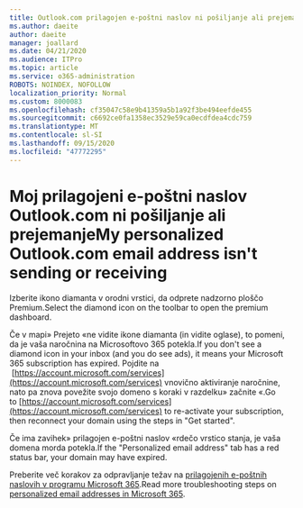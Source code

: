 ```yaml
---
title: Outlook.com prilagojen e-poštni naslov ni pošiljanje ali prejemanje
ms.author: daeite
author: daeite
manager: joallard
ms.date: 04/21/2020
ms.audience: ITPro
ms.topic: article
ms.service: o365-administration
ROBOTS: NOINDEX, NOFOLLOW
localization_priority: Normal
ms.custom: 8000083
ms.openlocfilehash: cf35047c58e9b41359a5b1a92f3be494eefde455
ms.sourcegitcommit: c6692ce0fa1358ec3529e59ca0ecdfdea4cdc759
ms.translationtype: MT
ms.contentlocale: sl-SI
ms.lasthandoff: 09/15/2020
ms.locfileid: "47772295"
---
```

# <a name="my-personalized-outlookcom-email-address-isnt-sending-or-receiving"></a><span data-ttu-id="d3c27-102">Moj prilagojeni e-poštni naslov Outlook.com ni pošiljanje ali prejemanje</span><span class="sxs-lookup"><span data-stu-id="d3c27-102">My personalized Outlook.com email address isn't sending or receiving</span></span>

<span data-ttu-id="d3c27-103">Izberite ikono diamanta v orodni vrstici, da odprete nadzorno ploščo Premium.</span><span class="sxs-lookup"><span data-stu-id="d3c27-103">Select the diamond icon on the toolbar to open the premium dashboard.</span></span>

<span data-ttu-id="d3c27-104">Če v mapi» Prejeto «ne vidite ikone diamanta (in vidite oglase), to pomeni, da je vaša naročnina na Microsoftovo 365 potekla.</span><span class="sxs-lookup"><span data-stu-id="d3c27-104">If you don't see a diamond icon in your inbox (and you do see ads), it means your Microsoft 365 subscription has expired.</span></span> <span data-ttu-id="d3c27-105">Pojdite na  [https://account.microsoft.com/services](https://account.microsoft.com/services) vnovično aktiviranje naročnine, nato pa znova povežite svojo domeno s koraki v razdelku» začnite «.</span><span class="sxs-lookup"><span data-stu-id="d3c27-105">Go to [https://account.microsoft.com/services](https://account.microsoft.com/services) to re-activate your subscription, then reconnect your domain using the steps in "Get started".</span></span>

<span data-ttu-id="d3c27-106">Če ima zavihek» prilagojen e-poštni naslov «rdečo vrstico stanja, je vaša domena morda potekla.</span><span class="sxs-lookup"><span data-stu-id="d3c27-106">If the "Personalized email address" tab has a red status bar, your domain may have expired.</span></span>

<span data-ttu-id="d3c27-107">Preberite več korakov za odpravljanje težav na [prilagojenih e-poštnih naslovih v programu Microsoft 365](https://support.office.com/article/75416a58-b225-4c02-8c07-8979403b427b?wt.mc_id=Office_Outlook_com_Alchemy).</span><span class="sxs-lookup"><span data-stu-id="d3c27-107">Read more troubleshooting steps on [personalized email addresses in Microsoft 365](https://support.office.com/article/75416a58-b225-4c02-8c07-8979403b427b?wt.mc_id=Office_Outlook_com_Alchemy).</span></span>